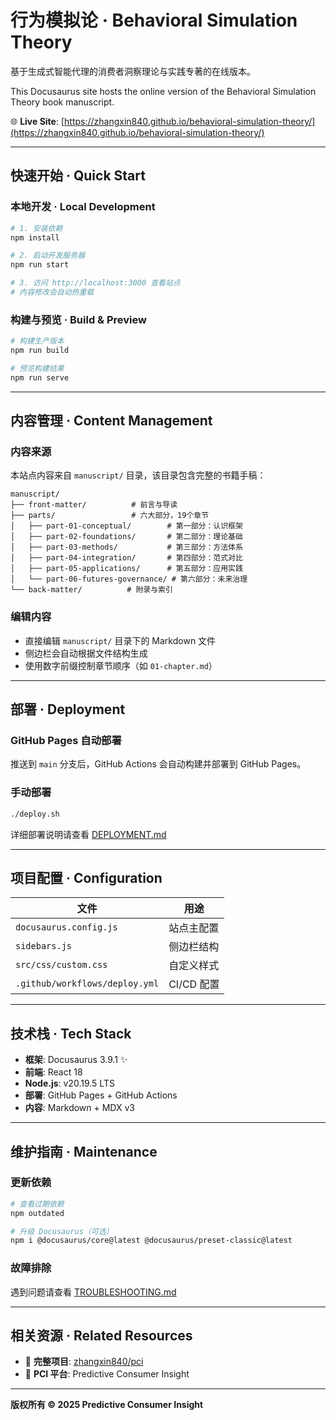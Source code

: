 # 行为模拟论 · Behavioral Simulation Theory

基于生成式智能代理的消费者洞察理论与实践专著的在线版本。

This Docusaurus site hosts the online version of the Behavioral Simulation Theory book manuscript.

🌐 **Live Site**: [https://zhangxin840.github.io/behavioral-simulation-theory/](https://zhangxin840.github.io/behavioral-simulation-theory/)

---

## 快速开始 · Quick Start

### 本地开发 · Local Development

```bash
# 1. 安装依赖
npm install

# 2. 启动开发服务器
npm run start

# 3. 访问 http://localhost:3000 查看站点
# 内容修改会自动热重载
```

### 构建与预览 · Build & Preview

```bash
# 构建生产版本
npm run build

# 预览构建结果
npm run serve
```

---

## 内容管理 · Content Management

### 内容来源
本站点内容来自 `manuscript/` 目录，该目录包含完整的书籍手稿：

```
manuscript/
├── front-matter/          # 前言与导读
├── parts/                 # 六大部分，19个章节
│   ├── part-01-conceptual/        # 第一部分：认识框架
│   ├── part-02-foundations/       # 第二部分：理论基础
│   ├── part-03-methods/           # 第三部分：方法体系
│   ├── part-04-integration/       # 第四部分：范式对比
│   ├── part-05-applications/      # 第五部分：应用实践
│   └── part-06-futures-governance/ # 第六部分：未来治理
└── back-matter/          # 附录与索引
```

### 编辑内容
- 直接编辑 `manuscript/` 目录下的 Markdown 文件
- 侧边栏会自动根据文件结构生成
- 使用数字前缀控制章节顺序（如 `01-chapter.md`）

---

## 部署 · Deployment

### GitHub Pages 自动部署
推送到 `main` 分支后，GitHub Actions 会自动构建并部署到 GitHub Pages。

### 手动部署
```bash
./deploy.sh
```

详细部署说明请查看 [DEPLOYMENT.md](./DEPLOYMENT.md)

---

## 项目配置 · Configuration

| 文件 | 用途 |
|------|------|
| `docusaurus.config.js` | 站点主配置 |
| `sidebars.js` | 侧边栏结构 |
| `src/css/custom.css` | 自定义样式 |
| `.github/workflows/deploy.yml` | CI/CD 配置 |

---

## 技术栈 · Tech Stack

- **框架**: Docusaurus 3.9.1 ✨
- **前端**: React 18
- **Node.js**: v20.19.5 LTS
- **部署**: GitHub Pages + GitHub Actions
- **内容**: Markdown + MDX v3

---

## 维护指南 · Maintenance

### 更新依赖
```bash
# 查看过期依赖
npm outdated

# 升级 Docusaurus（可选）
npm i @docusaurus/core@latest @docusaurus/preset-classic@latest
```

### 故障排除
遇到问题请查看 [TROUBLESHOOTING.md](./TROUBLESHOOTING.md)

---

## 相关资源 · Related Resources

- 📖 **完整项目**: [zhangxin840/pci](https://github.com/zhangxin840/pci)
- 🚀 **PCI 平台**: Predictive Consumer Insight

---

**版权所有 © 2025 Predictive Consumer Insight**
